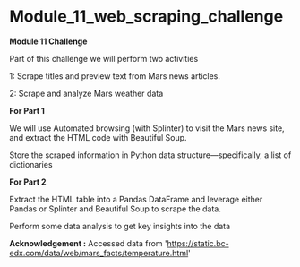 # Module_11_web_scraping_challenge

**Module 11 Challenge**

Part of this challenge we will perform two activities

1: Scrape titles and preview text from Mars news articles.

2: Scrape and analyze Mars weather data

**For Part 1**

We will use Automated browsing (with Splinter) to visit the Mars news site, and extract the HTML code with Beautiful Soup.

Store the scraped information in Python data structure—specifically, a list of dictionaries

**For Part 2**

Extract the HTML table into a Pandas DataFrame and leverage either Pandas or Splinter and Beautiful Soup to scrape the data. 

Perform some data analysis to get key insights into the data 


**Acknowledgement :**
Accessed data from 'https://static.bc-edx.com/data/web/mars_facts/temperature.html'
